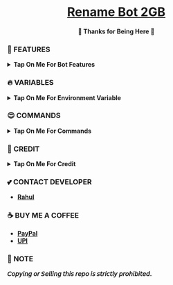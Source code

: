 <h1 align="center">
 <b><a href="https://youtu.be/kuW1DwrHC1M" target="/blank">Rename Bot 2GB</a>
</h1>

<p align="center">🩷 Thanks for Being Here 🩷</p>



### 🥰 FEATURES

<details><summary>Tap On Me For Bot Features</summary>

- Renames very fast .
- Permanent Thumbnail support.
- Force join for the user for use.
- Supports Broadcasts.
- Set custom caption.
- Has a custom Start-up pic.
- Force subscribe available.
- Supports ulimited renaming at a time.
- Auto delete 
- Fully modified repo
- Deploy To Koyeb + Heroku + Railway.
- [Developer support](https://telegram.me/TechifySupport) 24x7
</details>


### 🔥 VARIABLES

<details><summary>Tap On Me For Environment Variable</summary>

* `API_ID` - Your Telegram [API ID](https://youtu.be/RdMY6Lqfi9w).
* `API_HASH` - Your Telegram [API HASH](https://youtu.be/RdMY6Lqfi9w).
* `BOT_TOKEN` - Get it from [BotFather](https://youtu.be/aJILCCXfNVM).
* `ADMIN` - Your ID
* `DB_URL` - Enter Mongodb [database URL](https://youtu.be/pMJpHoiu1go)
* `FORCE_SUB` - Force subscribe channel username without `@`
* `LOG_CHANNEL` - Log Channel ID.
* `DB_NAME`  - Your database name from mongoDB.
* `START_PIC` - Start message photo.
* `BIN_CHANNEL` - Bin channel ID.
</details>


### 😍 COMMANDS

<details><summary>Tap On Me For Commands</summary>
```
start - Check if the bot is running.
viewthumb - To view current thumbnail.
delthumb - To delete current thumbnail.
set_caption - set a custom caption.
see_caption - see your custom caption.
del_caption - delete custom caption.
metadata - To change your metadata
ping - To check bot ping.
donate - To support developer.
set_prefix - Set Your Prefix
see_prefix - See Your Prefix
del_prefix - Delete Your Prefix
set_suffix - Set Your Suffix
see_suffix - See Your Suffix
del_suffix - Delete Your Suffix
restart - To restart the bot [FOR ADMINS USE ONLY]
broadcast - Message Broadcast command [FOR ADMINS USE ONLY].
status - Check bot status [FOR ADMINS USE ONLY].
```
</details>

### 🥳 CREDIT

<details><summary>Tap On Me For Credit</summary>

💝 [TechifyBots](https://github.com/TechifyBots)

💘 [JishuDeveloper](https://github.com/JishuDeveloper)
</details>

### 💕 CONTACT DEVELOPER

- [Rahul](https://telegram.me/TechifyRahul)

### ☕ BUY ME A COFFEE
- [PayPal](https://paypal.me/TechifyBots)
- [UPI](https://TechifyBots.github.io/Donate)

### 📌 NOTE

𝘊𝘰𝘱𝘺𝘪𝘯𝘨 𝘰𝘳 𝘚𝘦𝘭𝘭𝘪𝘯𝘨 𝘵𝘩𝘪𝘴 𝘳𝘦𝘱𝘰 𝘪𝘴 𝘴𝘵𝘳𝘪𝘤𝘵𝘭𝘺 𝘱𝘳𝘰𝘩𝘪𝘣𝘪𝘵𝘦𝘥.</b>
